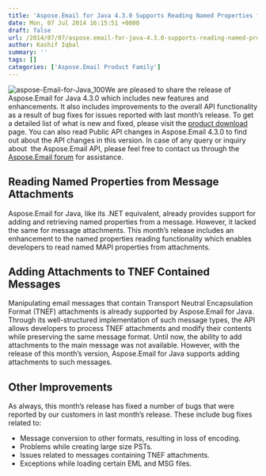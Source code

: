 ```yaml
---
title: 'Aspose.Email for Java 4.3.0 Supports Reading Named Properties from Message Attachments'
date: Mon, 07 Jul 2014 16:15:51 +0000
draft: false
url: /2014/07/07/aspose.email-for-java-4.3.0-supports-reading-named-properties-from-message-attachments/
author: Kashif Iqbal
summary: ''
tags: []
categories: ['Aspose.Email Product Family']
---
```


![](https://blog.aspose.com/wp-content/uploads/sites/2/2014/07/aspose-Email-for-Java_100.png "aspose-Email-for-Java_100")We are pleased to share the release of Aspose.Email for Java 4.3.0 which includes new features and enhancements. It also includes improvements to the overall API functionality as a result of bug fixes for issues reported with last month’s release. To get a detailed list of what is new and fixed, please visit the [product download][1] page. You can also read Public API changes in Aspose.Email 4.3.0 to find out about the API changes in this version. In case of any query or inquiry about  the Aspose.Email API, please feel free to contact us through the [Aspose.Email forum][2] for assistance.

## Reading Named Properties from Message Attachments

Aspose.Email for Java, like its .NET equivalent, already provides support for adding and retrieving named properties from a message. However, it lacked the same for message attachments. This month’s release includes an enhancement to the named properties reading functionality which enables developers to read named MAPI properties from attachments.

## Adding Attachments to TNEF Contained Messages

Manipulating email messages that contain Transport Neutral Encapsulation Format (TNEF) attachments is already supported by Aspose.Email for Java. Through its well-structured implementation of such message types, the API allows developers to process TNEF attachments and modify their contents while preserving the same message format. Until now, the ability to add attachments to the main message was not available. However, with the release of this month’s version, Aspose.Email for Java supports adding attachments to such messages.

## Other Improvements

As always, this month’s release has fixed a number of bugs that were reported by our customers in last month’s release. These include bug fixes related to:

*   Message conversion to other formats, resulting in loss of encoding.
*   Problems while creating large size PSTs.
*   Issues related to messages containing TNEF attachments.
*   Exceptions while loading certain EML and MSG files.




[1]: http://www.aspose.com/community/files/72/java-components/aspose.email-for-java/default.aspx
[2]: http://www.aspose.com/community/forums/aspose.email-product-family/188/showforum.aspx




